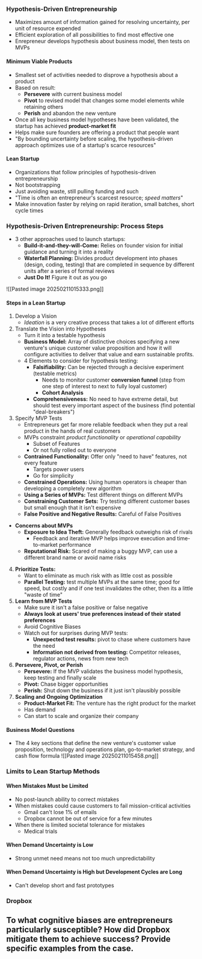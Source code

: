 ### Hypothesis-Driven Entrepreneurship
- Maximizes amount of information gained for resolving uncertainty, per unit of resource expended
- Efficient exploration of all possibilities to find most effective one
- Enrepreneur develops hypothesis about business model, then tests on MVPs

#### Minimum Viable Products
- Smallest set of activities needed to disprove a hypothesis about a product
- Based on result:
	- **Persevere** with current business model
	- **Pivot** to revised model that changes some model elements while retaining others
	- **Perish** and abandon the new venture
- Once all key business model hypotheses have been validated, the startup has achieved **product-market fit**
- Helps make sure founders are offering a product that people want
- "By bounding uncertainty before scaling, the hypothesis-driven approach optimizes use of a startup's scarce resources"

#### Lean Startup
- Organizations that follow principles of hypothesis-driven entrepreneurship
- Not bootstrapping
- Just avoiding waste, still pulling funding and such
- "Time is often an entrepreneur's scarcest resource; *speed matters*"
- Make innovation faster by relying on rapid iteration, small batches, short cycle times

### Hypothesis-Driven Entrepreneurship: Process Steps
- 3 other approaches used to launch startups:
	- **Build-it-and-they-will-Come:** Relies on founder vision for initial guidance and turning it into a reality
	- **Waterfall Planning:** Divides product development into phases (design, coding, testing) that are completed in sequence by different units after a series of formal reviews
	- **Just Do It!** Figure it out as you go

![[Pasted image 20250211015333.png]]
#### Steps in a Lean Startup
1. Develop a Vision
	- *Ideation* is a very creative process that takes a lot of different efforts
2. Translate the Vision into Hypotheses
	- Turn it into a testable hypothesis
	- **Business Model:** Array of distinctive choices specifying a new venture's unique customer value proposition and how it will configure activities to deliver that value and earn sustainable profits.
	-  4 Elements to consider for hypothesis testing:
		- **Falsifiability:** Can be rejected through a decisive experiment (testable metrics)
			- Needs to monitor customer **conversion funnel** (step from one step of interest to next to fully loyal customer)
			- **Cohort Analysis**
		- **Comprehensiveness:** No need to have extreme detail, but should test every important aspect of the business (find potential "deal-breakers")
3. Specify MVP Tests
	- Entrepreneurs get far more reliable feedback when they put a real product in the hands of real customers
	- MVPs constraint *product functionality* or *operational capability*
		- Subset of Features
		- Or not fully rolled out to everyone
	- **Contrained Functionality:** Offer only "need to have" features, not every feature
		- Targets power users
		- Go for simplicity
	- **Constrained Operations:** Using human operators is cheaper than developing a completely new algorithm
	- **Using a Series of MVPs:** Test different things on different MVPs
	- **Constraining Customer Sets:** Try testing different customer bases but small enough that it isn't expensive
	- **False Positive and Negative Results:** Careful of False Positives
- **Concerns about MVPs** 
	- **Exposure to Idea Theft:** Generally feedback outweighs risk of rivals
		- Feedback and iterative MVP helps improve execution and time-to-market performance
	- **Reputational Risk:** Scared of making a buggy MVP, can use a different brand name or avoid name risks
4. **Prioritize Tests:**
	- Want to eliminate as much risk with as little cost as possible
	- **Parallel Testing:** test multiple MVPs at the same time; good for speed, but costly and if one test invalidates the other, then its a little "waste of time"
5. **Learn from MVP Tests**
	- Make sure it isn't a false positive or false negative
	- **Always look at users' true preferences instead of their stated preferences**
	- Avoid Cognitive Biases
	- Watch out for surprises during MVP tests:
		- **Unexpected test results:** pivot to chase where customers have the need
		- **Information not derived from testing:** Competitor releases, regulator actions, news from new tech
6. **Persevere, Pivot, or Perish**
	- **Persevere:** If the MVP validates the business model hypothesis, keep testing and finally scale
	- **Pivot:** Chase bigger opportunities
	- **Perish:** Shut down the business if it just isn't plausibly possible
7. **Scaling and Ongoing Optimization**
	- **Product-Market Fit:** The venture has the right product for the market
	- Has demand
	- Can start to scale and organize their company

#### Business Model Questions
- The 4 key sections that define the new venture's customer value proposition, technology and operations plan, go-to-market strategy, and cash flow formula
![[Pasted image 20250211015458.png]]

### Limits to Lean Startup Methods

#### When Mistakes Must be Limited
- No post-launch ability to correct mistakes
- When mistakes could cause customers to fail mission-critical activities
	- Gmail can't lose 1% of emails
	- Dropbox cannot be out of service for a few minutes
- When there is limited societal tolerance for mistakes
	- Medical trials

#### When Demand Uncertainty is Low
- Strong unmet need means not too much unpredictability

#### When Demand Uncertainty is High but Development Cycles are Long
- Can't develop short and fast prototypes

### Dropbox
**To what cognitive biases are entrepreneurs particularly susceptible? How did Dropbox mitigate them to achieve success? Provide specific examples from the case.**
- 
